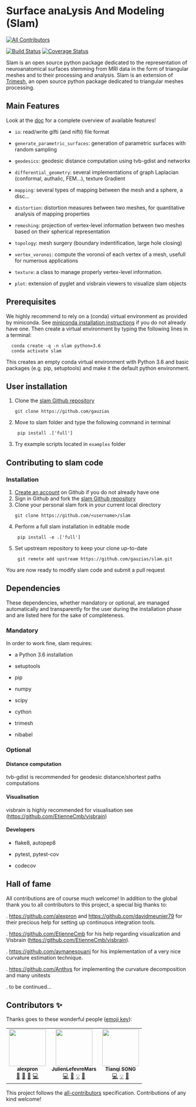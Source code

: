 # Surface anaLysis And Modeling (Slam)
<!-- ALL-CONTRIBUTORS-BADGE:START - Do not remove or modify this section -->
[![All Contributors](https://img.shields.io/badge/all_contributors-3-orange.svg?style=flat-square)](#contributors-)
<!-- ALL-CONTRIBUTORS-BADGE:END -->

[![Build Status](https://travis-ci.org/gauzias/slam.svg?branch=master)](https://travis-ci.org/gauzias/slam) 
[![Coverage Status](https://coveralls.io/repos/github/gauzias/slam/badge.svg?branch=master)](https://coveralls.io/github/gauzias/slam?branch=master)

Slam is an open source python package dedicated to the representation of neuroanatomical surfaces stemming from MRI data in the form of triangular meshes and to their processing and analysis.
Slam is an extension of [Trimesh](https://github.com/mikedh/trimesh), an open source python package dedicated to triangular meshes processing.


## Main Features


   Look at the [doc](https://gauzias.github.io/slam) for a complete overview of available features! 
   
+ ``io``: read/write gifti (and nifti) file format 

+ ``generate_parametric_surfaces``: generation of parametric surfaces with random sampling

+ ``geodesics``: geodesic distance computation using tvb-gdist and networkx

+ ``differential_geometry``: several implementations of graph Laplacian (conformal, authalic, FEM...), texture Gradient

+ ``mapping``: several types of mapping between the mesh and a sphere, a disc...

+ ``distortion``: distortion measures between two meshes, for quantitative analysis of mapping properties

+ ``remeshing``: projection of vertex-level information between two meshes based on their spherical representation

+ ``topology``: mesh surgery (boundary indentification, large hole closing)

+ ``vertex_voronoi``: compute the voronoi of each vertex of a mesh, usefull for numerous applications

+ ``texture``: a class to manage properly vertex-level information.

+ ``plot``: extension of pyglet and visbrain viewers to visualize slam objects

## Prerequisites

 We highly recommend to rely on a (conda) virtual environment as provided by miniconda.
 See [miniconda installation instructions](https://docs.conda.io/en/latest/miniconda.html)  if you do not already have one. 
 Then create a virtual environment by typing the following lines in a terminal:
  ```
    conda create -q -n slam python=3.6
    conda activate slam
  ``` 
 This creates an empty conda virtual environment with Python 3.6 and basic packages
  (e.g. pip, setuptools) and make it the default python environment.


## User installation

1. Clone the [slam Github repository](https://github.com/gauzias/slam)
   ```
   git clone https://github.com/gauzias
   ```

2. Move to slam folder and type the following command in terminal

    ```
     pip install .['full'] 
    ```

3. Try example scripts located in ``examples`` folder

## Contributing to slam code
### Installation
1. [Create an account](https://github.com/) on Github if you do not already have one
2. Sign in Github and fork  the [slam Github repository](https://github.com/gauzias/slam)
3. Clone your personal slam fork in your current local directory
    ```# replace <username> by your Github login 
    git clone https://github.com/<username>/slam
    ```
4. Perform a full slam installation in editable mode
   ```
    pip install -e .['full']
   ```
5. Set upstream repository to keep your clone up-to-date
   ```
    git remote add upstream https://github.com/gauzias/slam.git
   ```
You are now ready to modify slam code and submit a pull request
## Dependencies 
These dependencies, whether mandatory or optional, are managed automatically and transparently for the user during the installation phase and are listed here for the sake of completeness.

### Mandatory
In order to work fine, slam requires:

+ a Python 3.6 installation 

+ setuptools

+ pip
 
+  numpy

+  scipy

+  cython

+  trimesh

+  nibabel


    
### Optional

#### Distance computation

tvb-gdist is recommended for geodesic distance/shortest paths computations

#### Visualisation 

visbrain is highly recommended for visualisation see (https://github.com/EtienneCmb/visbrain)

#### Developers

+  flake8, autopep8

+ pytest, pytest-cov

+ codecov
   

## Hall of fame

All contributions are of course much welcome!
In addition to the global thank you to all contributors to this project, a special big thanks to:

. https://github.com/alexpron and https://github.com/davidmeunier79 for their precious help for setting up continuous integration tools.

. https://github.com/EtienneCmb for his help regarding visualization and Visbrain (https://github.com/EtienneCmb/visbrain).

. https://github.com/aymanesouani for his implementation of a very nice curvature estimation technique.

. https://github.com/Anthys for implementing the curvature decomposition and many unitests

.  to be continued...




## Contributors ✨

Thanks goes to these wonderful people ([emoji key](https://allcontributors.org/docs/en/emoji-key)):

<!-- ALL-CONTRIBUTORS-LIST:START - Do not remove or modify this section -->
<!-- prettier-ignore-start -->
<!-- markdownlint-disable -->
<table>
  <tr>
    <td align="center"><a href="https://alexpron.github.io/"><img src="https://avatars0.githubusercontent.com/u/45215023?v=4" width="100px;" alt=""/><br /><sub><b>alexpron</b></sub></a><br /><a href="#maintenance-alexpron" title="Maintenance">🚧</a> <a href="#projectManagement-alexpron" title="Project Management">📆</a> <a href="#ideas-alexpron" title="Ideas, Planning, & Feedback">🤔</a> <a href="https://github.com/gauzias/slam/commits?author=alexpron" title="Code">💻</a></td>
    <td align="center"><a href="https://sites.google.com/site/julienlefevreperso/"><img src="https://avatars2.githubusercontent.com/u/19426328?v=4" width="100px;" alt=""/><br /><sub><b>JulienLefevreMars</b></sub></a><br /><a href="https://github.com/gauzias/slam/commits?author=JulienLefevreMars" title="Code">💻</a> <a href="https://github.com/gauzias/slam/commits?author=JulienLefevreMars" title="Documentation">📖</a> <a href="#example-JulienLefevreMars" title="Examples">💡</a> <a href="#ideas-JulienLefevreMars" title="Ideas, Planning, & Feedback">🤔</a></td>
    <td align="center"><a href="https://github.com/tianqisong0117"><img src="https://avatars2.githubusercontent.com/u/47243851?v=4" width="100px;" alt=""/><br /><sub><b>Tianqi SONG</b></sub></a><br /><a href="https://github.com/gauzias/slam/commits?author=tianqisong0117" title="Code">💻</a> <a href="#example-tianqisong0117" title="Examples">💡</a> <a href="#ideas-tianqisong0117" title="Ideas, Planning, & Feedback">🤔</a></td>
  </tr>
</table>

<!-- markdownlint-enable -->
<!-- prettier-ignore-end -->
<!-- ALL-CONTRIBUTORS-LIST:END -->

This project follows the [all-contributors](https://github.com/all-contributors/all-contributors) specification. Contributions of any kind welcome!